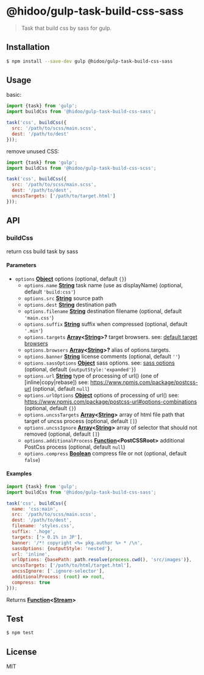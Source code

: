 # @hidoo/gulp-task-build-css-sass

> Task that build css by sass for gulp.

## Installation

```sh
$ npm install --save-dev gulp @hidoo/gulp-task-build-css-sass
```

## Usage

basic:

```js
import {task} from 'gulp';
import buildCss from '@hidoo/gulp-task-build-css-sass';

task('css', buildCss({
  src: '/path/to/scss/main.scss',
  dest: '/path/to/dest'
}));
```

remove unused CSS:

```js
import {task} from 'gulp';
import buildCss from '@hidoo/gulp-task-build-css-scss';

task('css', buildCss({
  src: '/path/to/scss/main.scss',
  dest: '/path/to/dest',
  uncssTargets: ['/path/to/target.html']
}));
```

## API

<!-- Generated by documentation.js. Update this documentation by updating the source code. -->

### buildCss

return css build task by sass

#### Parameters

-   `options` **[Object](https://developer.mozilla.org/docs/Web/JavaScript/Reference/Global_Objects/Object)** options (optional, default `{}`)
    -   `options.name` **[String](https://developer.mozilla.org/docs/Web/JavaScript/Reference/Global_Objects/String)** task name (use as displayName) (optional, default `'build:css'`)
    -   `options.src` **[String](https://developer.mozilla.org/docs/Web/JavaScript/Reference/Global_Objects/String)** source path
    -   `options.dest` **[String](https://developer.mozilla.org/docs/Web/JavaScript/Reference/Global_Objects/String)** destination path
    -   `options.filename` **[String](https://developer.mozilla.org/docs/Web/JavaScript/Reference/Global_Objects/String)** destination filename (optional, default `'main.css'`)
    -   `options.suffix` **[String](https://developer.mozilla.org/docs/Web/JavaScript/Reference/Global_Objects/String)** suffix when compressed (optional, default `'.min'`)
    -   `options.targets` **[Array](https://developer.mozilla.org/docs/Web/JavaScript/Reference/Global_Objects/Array)&lt;[String](https://developer.mozilla.org/docs/Web/JavaScript/Reference/Global_Objects/String)>?** target browsers.
          see: [default target browsers](http://browserl.ist/?q=%3E+0.5%25+in+JP%2C+ie%3E%3D+10%2C+android+%3E%3D+4.4)
    -   `options.browsers` **[Array](https://developer.mozilla.org/docs/Web/JavaScript/Reference/Global_Objects/Array)&lt;[String](https://developer.mozilla.org/docs/Web/JavaScript/Reference/Global_Objects/String)>?** alias of options.targets.
    -   `options.banner` **[String](https://developer.mozilla.org/docs/Web/JavaScript/Reference/Global_Objects/String)** license comments (optional, default `''`)
    -   `options.sassOptions` **[Object](https://developer.mozilla.org/docs/Web/JavaScript/Reference/Global_Objects/Object)** sass options.
          see: [sass options](https://sass-lang.com/documentation/js-api#options) (optional, default `{outputStyle:'expanded'}`)
    -   `options.url` **[String](https://developer.mozilla.org/docs/Web/JavaScript/Reference/Global_Objects/String)** type of processing of url() (one of [inline|copy|rebase])
          see: <https://www.npmjs.com/package/postcss-url> (optional, default `null`)
    -   `options.urlOptions` **[Object](https://developer.mozilla.org/docs/Web/JavaScript/Reference/Global_Objects/Object)** options of processing of url()
          see: <https://www.npmjs.com/package/postcss-url#options-combinations> (optional, default `{}`)
    -   `options.uncssTargets` **[Array](https://developer.mozilla.org/docs/Web/JavaScript/Reference/Global_Objects/Array)&lt;[String](https://developer.mozilla.org/docs/Web/JavaScript/Reference/Global_Objects/String)>** array of html file path that target of uncss process (optional, default `[]`)
    -   `options.uncssIgnore` **[Array](https://developer.mozilla.org/docs/Web/JavaScript/Reference/Global_Objects/Array)&lt;[String](https://developer.mozilla.org/docs/Web/JavaScript/Reference/Global_Objects/String)>** array of selector that should not removed (optional, default `[]`)
    -   `options.additionalProcess` **[Function](https://developer.mozilla.org/docs/Web/JavaScript/Reference/Statements/function)&lt;PostCSSRoot>** additional PostCss process (optional, default `null`)
    -   `options.compress` **[Boolean](https://developer.mozilla.org/docs/Web/JavaScript/Reference/Global_Objects/Boolean)** compress file or not (optional, default `false`)

#### Examples

```javascript
import {task} from 'gulp';
import buildCss from '@hidoo/gulp-task-build-css-sass';

task('css', buildCss({
  name: 'css:main',
  src: '/path/to/scss/main.scss',
  dest: '/path/to/dest',
  filename: 'styles.css',
  suffix: '.hoge',
  targets: ['> 0.1% in JP'],
  banner: '/*! copyright <%= pkg.author %> * /\n',
  sassOptions: {outputStyle: 'nested'},
  url: 'inline',
  urlOptions: {basePath: path.resolve(process.cwd(), 'src/images')},
  uncssTargets: ['/path/to/html/target.html'],
  uncssIgnore: ['.ignore-selector'],
  additionalProcess: (root) => root,
  compress: true
}));
```

Returns **[Function](https://developer.mozilla.org/docs/Web/JavaScript/Reference/Statements/function)&lt;[Stream](https://nodejs.org/api/stream.html)>** 

## Test

```sh
$ npm test
```

## License

MIT
